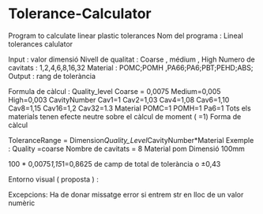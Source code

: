 # Tolerance-Calculator
Program to calculate linear plastic tolerances 
Nom del programa : Lineal tolerances calulator

Input : valor dimensió 
Nivell de qualitat : Coarse , médium , High 
Numero de cavitats : 1,2,4,6,8,16,32
Material : POMC;POMH ,PA66;PA6;PBT;PEHD;ABS;
Output : rang de tolerància 

Formula de càlcul :
Quality_level
Coarse = 0,0075
Medium=0,005
High=0,003
CavityNumber
Cav1=1
Cav2=1,03
Cav4=1,08
Cav6=1,10
Cav8=1,15
Cav16=1,2
Cav32=1.3
Material 
POMC=1
POMH=1
Pa6=1 
Tots els materials tenen efecte neutre sobre el càlcul de moment ( =1) 
Forma de càlcul 

ToleranceRange = Dimension*Quality_Level*CavityNumber*Material
Exemple :
Quality =coarse 
Nombre de cavitats = 8 
Material pom 
Dimensió 100mm 

100 * 0,0075*1,15*1=0,8625 de camp de total de tolerància o ±0,43  



Entorno visual  ( proposta ) :

 

Excepcions:
Ha de donar missatge error si entrem str en lloc de un valor numèric 
 
